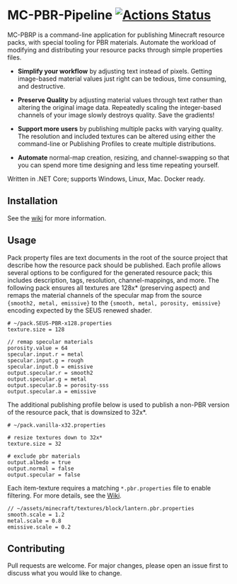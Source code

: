 # MC-PBR-Pipeline [![Actions Status](https://github.com/null511/MC-PBR-Pipeline/workflows/Release/badge.svg)](https://github.com/null511/MC-PBR-Pipeline/actions)

MC-PBRP is a command-line application for publishing Minecraft resource packs, with special tooling for PBR materials. Automate the workload of modifying and distributing your resource packs through simple properties files.

 - **Simplify your workflow** by adjusting text instead of pixels. Getting image-based material values just right can be tedious, time consuming, and destructive.

 - **Preserve Quality** by adjusting material values through text rather than altering the original image data. Repeatedly scaling the integer-based channels of your image slowly destroys quality. Save the gradients!

 - **Support more users** by publishing multiple packs with varying quality. The resolution and included textures can be altered using either the command-line or Publishing Profiles to create multiple distributions.

 - **Automate** normal-map creation, resizing, and channel-swapping so that you can spend more time designing and less time repeating yourself.

Written in .NET Core; supports Windows, Linux, Mac. Docker ready.

## Installation

See the [wiki](https://github.com/null511/MC-PBR-Pipeline/wiki/Installation) for more information.

## Usage

Pack property files are text documents in the root of the source project that describe how the resource pack should be published. Each profile allows several options to be configured for the generated resource pack; this includes description, tags, resolution, channel-mappings, and more. The following pack ensures all textures are 128x* (preserving aspect) and remaps the material channels of the specular map from the source `{smooth2, metal, emissive}` to the `{smooth, metal, porosity, emissive}` encoding expected by the SEUS renewed shader.

```
# ~/pack.SEUS-PBR-x128.properties
texture.size = 128

// remap specular materials
porosity.value = 64
specular.input.r = metal
specular.input.g = rough
specular.input.b = emissive
output.specular.r = smooth2
output.specular.g = metal
output.specular.b = porosity-sss
output.specular.a = emissive
```

The additional publishing profile below is used to publish a non-PBR version of the resource pack, that is downsized to 32x\*.
```
# ~/pack.vanilla-x32.properties

# resize textures down to 32x*
texture.size = 32

# exclude pbr materials
output.albedo = true
output.normal = false
output.specular = false
```

Each item-texture requires a matching `*.pbr.properties` file to enable filtering. For more details, see the [Wiki](https://github.com/null511/MC-PBR-Pipeline/wiki/File-Loading).
```
// ~/assets/minecraft/textures/block/lantern.pbr.properties
smooth.scale = 1.2
metal.scale = 0.8
emissive.scale = 0.2
```

## Contributing
Pull requests are welcome. For major changes, please open an issue first to discuss what you would like to change.
